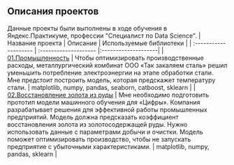 ## Описания проектов
Данные проекты были выполнены в ходе обучения в Яндекс.Практикуме, профессии "Специалист по Data Science".
| Название проекта | Описание | Используемые библиотеки |
| :-------------------- | :-------------------- |:--------------------|
| [01.Промышленность](https://github.com/KateVedrova/yandex-praktikum-projects/tree/master/Promyshlennost) | Чтобы оптимизировать производственные расходы, металлургический комбинат ООО «Так закаляем сталь» решил уменьшить потребление электроэнергии на этапе обработки стали. Мне предстоит построить модель, которая предскажет температуру стали. | matplotlib, numpy, pandas, seaborn, catboost, sklearn |
| [02.Восстановление золота из руды](https://github.com/KateVedrova/yandex-praktikum-projects/tree/master/Vosstanovlenie_zolota_iz_rudy) | Мне необходимо подготовить прототип модели машинного обучения для «Цифры». Компания разрабатывает решения для эффективной работы промышленных предприятий. Модель должна предсказать коэффициент восстановления золота из золотосодержащей руды. Нужно использовать данные с параметрами добычи и очистки. Модель поможет оптимизировать производство, чтобы не запускать предприятие с убыточными характеристиками. | matplotlib, numpy, pandas, sklearn |
